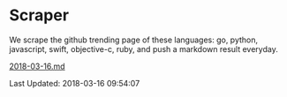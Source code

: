 # Scraper

We scrape the github trending page of these languages: go, python, javascript, swift, objective-c, ruby, and push a markdown result everyday.

[2018-03-16.md](https://github.com/henson/Scraper/blob/master/2018-03-16.md)

Last Updated: 2018-03-16 09:54:07